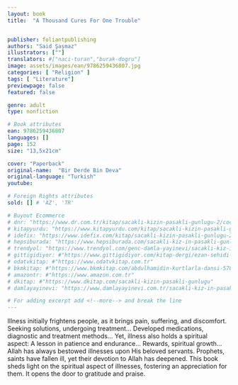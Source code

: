 ```yaml
---
layout: book
title:  "A Thousand Cures For One Trouble"


publisher: foliantpublishing
authors: "Said Şaşmaz"
illustrators: [""]
translators: #["naci-turan","burak-dogru"]
image: assets/images/ean/9786259436807.jpg
categories: [ "Religion" ]
tags: [ "Literature"]
previewpage: false
featured: false

genre: adult
type: nonfiction

# Book attributes
ean: 9786259436807
languages: []
page: 152
size: "13,5x21cm"

cover: "Paperback"
original-name:  "Bir Derde Bin Deva"
original-language: "Turkish"
youtube:

# Foreign Rights attributes
sold: [] # 'AZ', 'TR'

# Buyout Ecommerce
# dnr: "https://www.dr.com.tr/kitap/sacakli-kizin-pasakli-gunlugu-2/cocuk-ve-genclik/genclik-10-yas/roman-oyku/urunno=0001893059001"
# kitapyurdu: "https://www.kitapyurdu.com/kitap/sacakli-kizin-pasakli-gunlugu-2-/560122.html&filter_name=Sa%C3%A7akl%C4%B1+K%C4%B1z%27%C4%B1n+Pasakl%C4%B1+G%C3%BCnl%C3%BC%C4%9F%C3%BC+2"
# idefix: "https://www.idefix.com/kitap/sacakli-kizin-pasakli-gunlugu-2/cocuk-ve-genclik/genclik-10-yas/roman-oyku/urunno=0001893059001"
# hepsiburada: "https://www.hepsiburada.com/sacakli-kiz-in-pasakli-gunlugu-2-damla-yayinevi-p-HBV000012ER86"
# trendyol: "https://www.trendyol.com/genc-damla-yayinevi/sacakli-kiz-in-pasakli-gunlugu-2-p-54825777"
# gittigidiyor: #"https://www.gittigidiyor.com/kitap-dergi/ezan-sehidi-adnan-menderes_pdp_732728793"
# odatvkitap: #"https://www.odatvkitap.com.tr"
# bkmkitap: #"https://www.bkmkitap.com/abdulhamidin-kurtlarla-dansi-578226"
# amazontr: #"https://www.amazon.com.tr"
# dkitap: #"https://www.dkitap.com/sacakli-kizin-pasakli-gunlugu"
# damlayayinevi: "https://www.damlayayinevi.com.tr/sacakli-kiz-in-pasakli-gunlugu-2-bu-iste-bi-terslik-var"

# For adding excerpt add <!--more--> and break the line
---
```

Illness initially frightens people, as it brings pain,
suffering, and discomfort.
Seeking solutions, undergoing treatment...
Developed medications, diagnostic and treatment
methods...
Yet, illness also holds a spiritual aspect:
A lesson in patience and endurance...
Rewards, spiritual growth...
Allah has always bestowed illnesses upon His
beloved servants.
Prophets, saints have fallen ill, yet their devotion to
Allah has deepened.
This book sheds light on the spiritual aspect of
illnesses, fostering an appreciation for them. It
opens the door to gratitude and praise.
<!--more--> 

